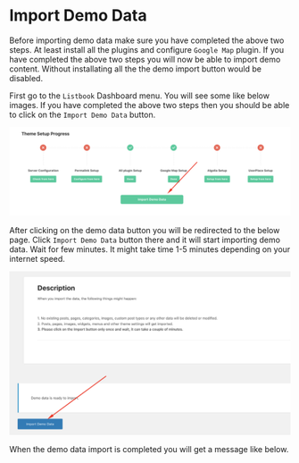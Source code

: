 # Import Demo Data

Before importing demo data make sure you have completed the above two steps. At least install all the plugins and configure `Google Map` plugin. If you have completed the above two steps you will now be able to import demo content. Without installating all the the demo import button would be disabled.

First go to the `Listbook` Dashboard menu. You will see some like below images. If you have completed the above two steps then you should be able to click on the `Import Demo Data` button.

![](/assets/import-demo-content.png)

After clicking on the demo data button you will be redirected to the below page. Click `Import Demo Data` button there and it will start importing demo data. Wait for few minutes. It might take time 1-5 minutes depending on your internet speed.

![](/assets/importing-page.png) 

When the demo data import is completed you will get a message like below. 




